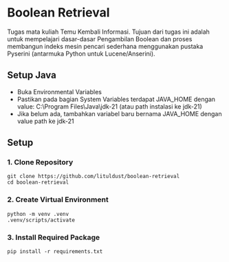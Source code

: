 # Boolean Retrieval
Tugas mata kuliah Temu Kembali Informasi. Tujuan dari tugas ini adalah untuk mempelajari dasar-dasar Pengambilan Boolean dan proses membangun indeks mesin pencari sederhana menggunakan pustaka Pyserini (antarmuka Python untuk Lucene/Anserini).

## Setup Java
* Buka Environmental Variables
* Pastikan pada bagian System Variables terdapat JAVA_HOME dengan value: C:\Program Files\Java\jdk-21 (atau path instalasi ke jdk-21)
* Jika belum ada, tambahkan variabel baru bernama JAVA_HOME dengan value path ke jdk-21

## Setup
### 1. Clone Repository
```
git clone https://github.com/lituldust/boolean-retrieval
cd boolean-retrieval
```
### 2. Create Virtual Environment
```
python -m venv .venv
.venv/scripts/activate
```
### 3. Install Required Package
```
pip install -r requirements.txt
```
